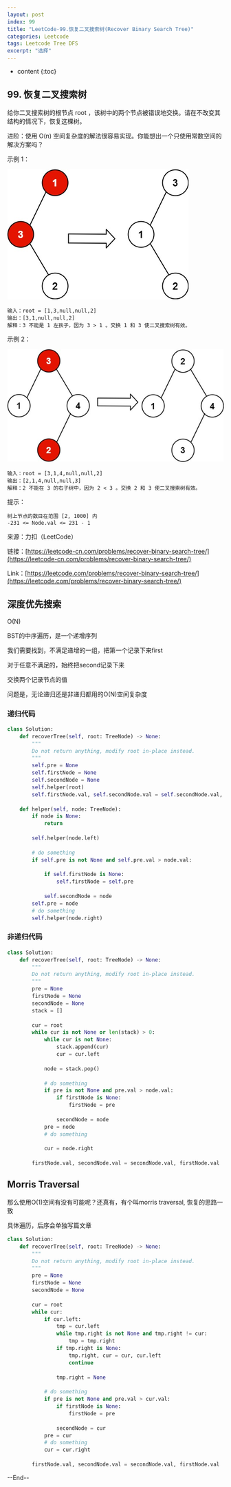 ```yaml
---
layout: post
index: 99
title: "LeetCode-99.恢复二叉搜索树(Recover Binary Search Tree)"
categories: Leetcode
tags: Leetcode Tree DFS
excerpt: "选择"
---
```


* content
{:toc}

## 99. 恢复二叉搜索树

给你二叉搜索树的根节点 root ，该树中的两个节点被错误地交换。请在不改变其结构的情况下，恢复这棵树。

进阶：使用 O(n) 空间复杂度的解法很容易实现。你能想出一个只使用常数空间的解决方案吗？


示例 1：

![图片说明](./images/leetcode-algorithm-99-1.jpg)

```
输入：root = [1,3,null,null,2]
输出：[3,1,null,null,2]
解释：3 不能是 1 左孩子，因为 3 > 1 。交换 1 和 3 使二叉搜索树有效。
```

示例 2：

![图片说明](./images/leetcode-algorithm-99-2.jpg)

```
输入：root = [3,1,4,null,null,2]
输出：[2,1,4,null,null,3]
解释：2 不能在 3 的右子树中，因为 2 < 3 。交换 2 和 3 使二叉搜索树有效。
```

提示：

```
树上节点的数目在范围 [2, 1000] 内
-231 <= Node.val <= 231 - 1
```


来源：力扣（LeetCode）

链接：[https://leetcode-cn.com/problems/recover-binary-search-tree/](https://leetcode-cn.com/problems/recover-binary-search-tree/)

Link：[https://leetcode.com/problems/recover-binary-search-tree/](https://leetcode.com/problems/recover-binary-search-tree/)

## 深度优先搜索

O(N)

BST的中序遍历，是一个递增序列

我们需要找到，不满足递增的一组，把第一个记录下来first

对于任意不满足的，始终把second记录下来

交换两个记录节点的值

问题是，无论递归还是非递归都用的O(N)空间复杂度

### 递归代码

```python
class Solution:
    def recoverTree(self, root: TreeNode) -> None:
        """
        Do not return anything, modify root in-place instead.
        """
        self.pre = None
        self.firstNode = None
        self.secondNode = None
        self.helper(root)
        self.firstNode.val, self.secondNode.val = self.secondNode.val, self.firstNode.val

    def helper(self, node: TreeNode):
        if node is None:
            return

        self.helper(node.left)
        
        # do something
        if self.pre is not None and self.pre.val > node.val:

            if self.firstNode is None:
                self.firstNode = self.pre
      
            self.secondNode = node
        self.pre = node
        # do something
        self.helper(node.right)
```

### 非递归代码

```python
class Solution:
    def recoverTree(self, root: TreeNode) -> None:
        """
        Do not return anything, modify root in-place instead.
        """
        pre = None
        firstNode = None
        secondNode = None
        stack = []

        cur = root
        while cur is not None or len(stack) > 0:
            while cur is not None:
                stack.append(cur)
                cur = cur.left

            node = stack.pop()

            # do something
            if pre is not None and pre.val > node.val:
                if firstNode is None:
                    firstNode = pre
        
                secondNode = node
            pre = node
            # do something

            cur = node.right
            
        firstNode.val, secondNode.val = secondNode.val, firstNode.val
```

## Morris Traversal

那么使用O(1)空间有没有可能呢？还真有，有个叫morris traversal, 恢复的思路一致

具体遍历，后序会单独写篇文章

```python
class Solution:
    def recoverTree(self, root: TreeNode) -> None:
        """
        Do not return anything, modify root in-place instead.
        """
        pre = None
        firstNode = None
        secondNode = None

        cur = root
        while cur:
            if cur.left:
                tmp = cur.left
                while tmp.right is not None and tmp.right != cur:
                    tmp = tmp.right
                if tmp.right is None:
                    tmp.right, cur = cur, cur.left
                    continue
                    
                tmp.right = None
        
            # do something
            if pre is not None and pre.val > cur.val:
                if firstNode is None:
                    firstNode = pre

                secondNode = cur
            pre = cur
            # do something
            cur = cur.right
            
        firstNode.val, secondNode.val = secondNode.val, firstNode.val
```

--End--


